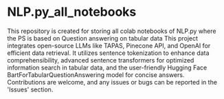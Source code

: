 # NLP.py_all_notebooks
This repository is created for storing all colab notebooks of NLP.py where the PS is based on Question answering on tabular data
This project integrates open-source LLMs like TAPAS, Pinecone API, and OpenAI for efficient data retrieval. It utilizes sentence tokenization to enhance data comprehensibility, advanced sentence transformers for optimized information search in tabular data, and the user-friendly Hugging Face BartForTabularQuestionAnswering model for concise answers. Contributions are welcome, and any issues or bugs can be reported in the 'Issues' section. 
